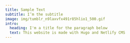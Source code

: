 ```yaml
---
title: Sample Text
subtitle: I’m the subtitle
image: img/tumblr_n9laxvfx491r85hlio1_500.gif
intro:
  heading: I'm a title for the paragraph below
  text: This website is made with Hugo and Netlify CMS
---
```

